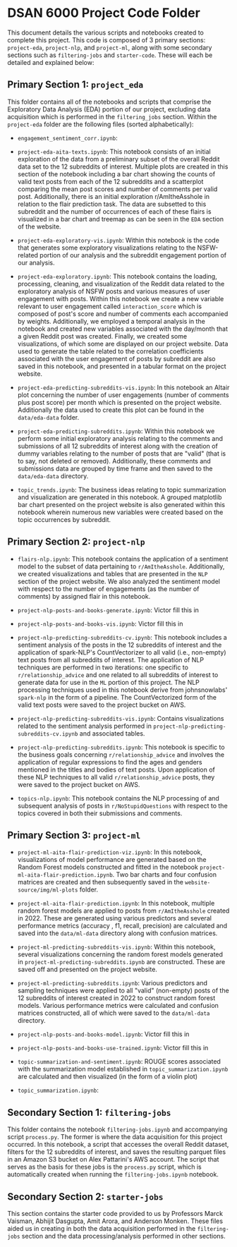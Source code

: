 # DSAN 6000 Project Code Folder

This document details the various scripts and notebooks created to complete this project. This code is composed of 3 primary sections: `project-eda`, `project-nlp`, and `project-ml`, along with some secondary sections such as `filtering-jobs` and `starter-code`. These will each be detailed and explained below:

## Primary Section 1: `project_eda`

This folder contains all of the notebooks and scripts that comprise the Exploratory Data Analysis (EDA) portion of our project, excluding data acquisition which is performed in the `filtering_jobs` section. Within the `project-eda` folder are the following files (sorted alphabetically):

* `engagement_sentiment_corr.ipynb`:

* `project-eda-aita-texts.ipynb`: This notebook consists of an initial exploration of the data from a preliminary subset of the overall Reddit data set to the 12 subreddits of interest. Multiple plots are created in this section of the notebook including a bar chart showing the counts of valid text posts from each of the 12 subreddits and a scatterplot comparing the mean post scores and number of comments per valid post. Additionally, there is an initial exploration r/AmItheAsshole in relation to the flair prediction task. The data are subsetted to this subreddit and the number of occurrences of each of these flairs is visualized in a bar chart and treemap as can be seen in the `EDA` section of the website.

* `project-eda-exploratory-vis.ipynb`: Within this notebook is the code that generates some exploratory visualizations relating to the NSFW-related portion of our analysis and the subreddit engagement portion of our analysis.

* `project-eda-exploratory.ipynb`: This notebook contains the loading, processing, cleaning, and visualization of the Reddit data related to the exploratory analysis of NSFW posts and various measures of user engagement with posts. Within this notebook we create a new variable relevant to user engagement called `interaction_score` which is composed of post's score and number of comments each accompanied by weights. Additionally, we employed a temporal analysis in the notebook and created new variables associated with the day/month that a given Reddit post was created. Finally, we created some visualizations, of which some are displayed on our project website. Data used to generate the table related to the correlation coefficients associated with the user engagement of posts by subreddit are also saved in this notebook, and presented in a tabular format on the project website.

* `project-eda-predicting-subreddits-vis.ipynb`: In this notebook an Altair plot concerning the number of user engagements (number of comments plus post score) per month which is presented on the project website. Additionally the data used to create this plot can be found in the `data/eda-data` folder.

* `project-eda-predicting-subreddits.ipynb`: Within this notebook we perform some initial exploratory analysis relating to the comments and submissions of all 12 subreddits of interest along with the creation of dummy variables relating to the number of posts that are "valid" (that is to say, not deleted or removed). Additionally, these comments and submissions data are grouped by time frame and then saved to the `data/eda-data` directory.

* `topic_trends.ipynb`: The business ideas relating to topic summarization and visualization are generated in this notebook. A grouped matplotlib bar chart presented on the project website is also generated within this notebook wherein numerous new variables were created based on the topic occurrences by subreddit.

## Primary Section 2: `project-nlp`

* `flairs-nlp.ipynb`: This notebook contains the application of a sentiment model to the subset of data pertaining to `r/AmItheAsshole`. Additionally, we created visualizations and tables that are presented in the `NLP` section of the project website. We also analyzed the sentiment model with respect to the number of engagements (as the number of comments) by assigned flair in this notebook.

* `project-nlp-posts-and-books-generate.ipynb`: Victor fill this in

* `project-nlp-posts-and-books-vis.ipynb`: Victor fill this in

* `project-nlp-predicting-subreddits-cv.ipynb`: This notebook includes a sentiment analysis of the posts in the 12 subreddits of interest and the application of spark-NLP's CountVectorizer to all valid (i.e., non-empty) text posts from all subreddits of interest. The application of NLP techniques are performed in two iterations: one specific to `r/relationship_advice` and one related to all subreddits of interest to generate data for use in the `ML` portion of this project. The NLP processing techniques used in this notebook derive from johnsnowlabs' `spark-nlp` in the form of a pipeline. The CountVectorized form of the valid text posts were saved to the project bucket on AWS.

* `project-nlp-predicting-subreddits-vis.ipynb`: Contains visualizations related to the sentiment analysis performed in `project-nlp-predicting-subreddits-cv.ipynb` and associated tables.

* `project-nlp-predicting-subreddits.ipynb`: This notebook is specific to the business goals concerning `r/relationship_advice` and involves the application of regular expressions to find the ages and genders mentioned in the titles and bodies of text posts. Upon application of these NLP techniques to all valid `r/relationship_advice` posts, they were saved to the project bucket on AWS.

* `topics-nlp.ipynb`: This notebook contains the NLP processing of and subsequent analysis of posts in `r/NoStupidQuestions` with respect to the topics covered in both their submissions and comments.

## Primary Section 3: `project-ml`

* `project-ml-aita-flair-prediction-viz.ipynb`: In this notebook, visualizations of model performance are generated based on the Random Forest models constructed and fitted in the notebook `project-ml-aita-flair-prediction.ipynb`. Two bar charts and four confusion matrices are created and then subsequently saved in the `website-source/img/ml-plots` folder.

* `project-ml-aita-flair-prediction.ipynb`: In this notebook, multiple random forest models are applied to posts from `r/AmItheAsshole` created in 2022. These are generated using various predictors and several performance metrics (accuracy , f1, recall, precision) are calculated and saved into the `data/ml-data` directory along with confusion matrices.

* `project-ml-predicting-subreddits-vis.ipynb`: Within this notebook, several visualizations concerning the random forest models generated in `project-ml-predicting-subreddits.ipynb` are constructed. These are saved off and presented on the project website.

* `project-ml-predicting-subreddits.ipynb`: Various predictors and sampling techniques were applied to all "valid" (non-empty) posts of the 12 subreddits of interest created in 2022 to construct random forest models. Various performance metrics were calculated and confusion matrices constructed, all of which were saved to the `data/ml-data` directory.

* `project-nlp-posts-and-books-model.ipynb`: Victor fill this in

* `project-nlp-posts-and-books-use-trained.ipynb`: Victor fill this in

* `topic-summarization-and-sentiment.ipynb`: ROUGE scores associated with the summarization model established in `topic_summarization.ipynb` are calculated and then visualized (in the form of a violin plot)

* `topic_summarization.ipynb`: 

## Secondary Section 1: `filtering-jobs`

This folder contains the notebook `filtering-jobs.ipynb` and accompanying script `process.py`. The former is where the data acquisition for this project occurred. In this notebook, a script that accesses the overall Reddit dataset, filters for the 12 subreddits of interest, and saves the resulting parquet files in an Amazon S3 bucket on Alex Pattarini's AWS account. The script that serves as the basis for these jobs is the `process.py` script, which is automatically created when running the `filtering-jobs.ipynb` notebook.

## Secondary Section 2: `starter-jobs`

This section contains the starter code provided to us by Professors Marck Vaisman, Abhijit Dasgupta, Amit Arora, and Anderson Monken. These files aided us in creating in both the data acquisition performed in the `filtering-jobs` section and the data processing/analysis performed in other sections.